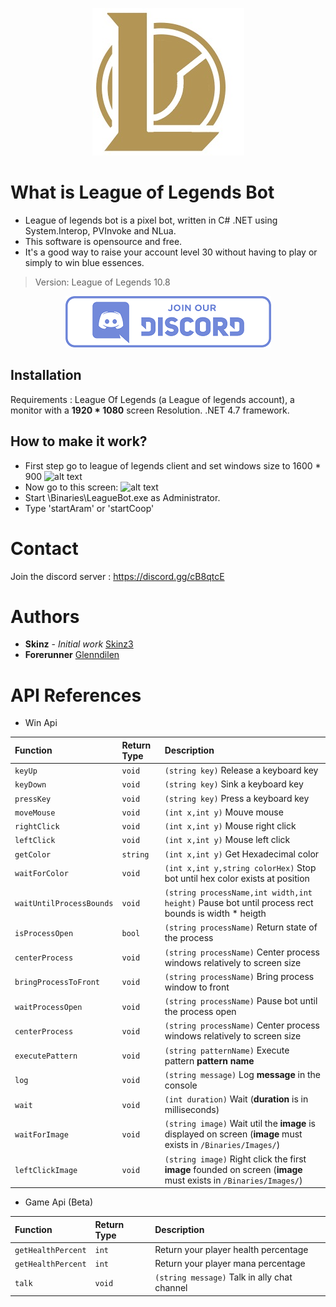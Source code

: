 
<p align="center">
  <img  src="icon.jpg">
</p>

# What is League of Legends Bot

  * League of legends bot is a pixel bot, written in C# .NET using System.Interop, PVInvoke and NLua. 
  * This software is opensource and free.
  * It's a good way to raise your account level 30 without having to play or simply to win blue essences.

  > Version: League of Legends 10.8

  [<p align="center"><img src="discord.png"></p>](https://discord.gg/cB8qtcE)


## Installation

   Requirements : League Of Legends (a League of legends account), a monitor with a **1920 * 1080** screen Resolution. 
   .NET 4.7 framework.
  
## How to make it work?

   * First step go to league of legends client and set windows size to 1600 * 900
   ![alt text](https://puu.sh/FyhQs/e8a84b1ad9.png)
   * Now go to this screen: 
   ![alt text](https://puu.sh/FyhP1/9c3a9c8aac.png)
   * Start \Binaries\LeagueBot.exe as Administrator.
   * Type 'startAram' or 'startCoop'
	 
# Contact

   Join the discord server : https://discord.gg/cB8qtcE

# Authors

   * **Skinz** - *Initial work* [Skinz3](https://github.com/Skinz3)
   * **Forerunner**  [Glenndilen](https://github.com/glenndilen)

# API References

* Win Api

| Function | Return Type | Description |
| :--- | :--- | :--- |
| `keyUp` | `void` |  `(string key)` Release a keyboard key |
| `keyDown` | `void` | `(string key)`  Sink a keyboard key |
| `pressKey` | `void` | `(string key)`  Press a keyboard key |
| `moveMouse` | `void` |  `(int x,int y)` Mouve mouse |
| `rightClick` | `void` |  `(int x,int y)` Mouse right click |
| `leftClick` | `void` |  `(int x,int y)` Mouse left click |
| `getColor` | `string` |  `(int x,int y)` Get Hexadecimal color |
| `waitForColor` | `void` |  `(int x,int y,string colorHex)` Stop bot until hex color exists at position |
| `waitUntilProcessBounds` | `void` |  `(string processName,int width,int height)` Pause bot until process rect bounds is width * heigth |
| `isProcessOpen` | `bool` |  `(string processName)` Return state of the process |
| `centerProcess` | `void` |  `(string processName)` Center process windows relatively to screen size |
| `bringProcessToFront` | `void` |  `(string processName)` Bring process window to front |
| `waitProcessOpen` | `void` |  `(string processName)` Pause bot until the process open |
| `centerProcess` | `void` |  `(string processName)` Center process windows relatively to screen size |
| `executePattern` | `void` |  `(string patternName)` Execute pattern **pattern name** |
| `log` | `void` |  `(string message)` Log **message** in the console |
| `wait` | `void` |  `(int duration)` Wait (**duration** is in milliseconds) |
| `waitForImage` | `void` |  `(string image)` Wait util the **image** is displayed on screen (**image** must exists in `/Binaries/Images/`) |
| `leftClickImage` | `void` |  `(string image)` Right click the first **image** founded on screen (**image** must exists in `/Binaries/Images/`) |

* Game Api (Beta)

| Function | Return Type | Description |
| :--- | :--- | :--- |
| `getHealthPercent` | `int` |  Return your player health percentage |
| `getHealthPercent` | `int` |  Return your player mana percentage |
| `talk` | `void` |  `(string message)` Talk in ally chat channel |